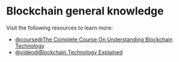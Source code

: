 # Blockchain general knowledge

Visit the following resources to learn more:

- [@course@The Complete Course On Understanding Blockchain Technology](https://www.udemy.com/course/understanding-blockchain-technology/)
- [@video@Blockchain Technology Explained](https://youtu.be/qOVAbKKSH10)
